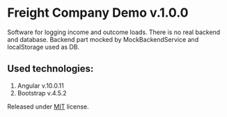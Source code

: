 Freight Company Demo v.1.0.0
============================

Software for logging income and outcome loads. There is no real backend and database. Backend part mocked by MockBackendService and localStorage used as DB.

Used technologies:
------------------
1. Angular v.10.0.11
1. Bootstrap v.4.5.2

Released under [MIT](https://github.com/andrey1hub/freight-company-demo/master/LICENSE.md) license.

